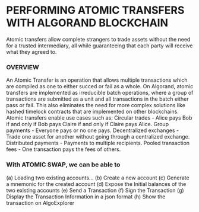 # PERFORMING ATOMIC TRANSFERS WITH ALGORAND BLOCKCHAIN 


Atomic transfers allow complete strangers to trade assets without the need for a trusted intermediary, all while guaranteeing that each party will receive what they agreed to.



### OVERVIEW
An Atomic Transfer is an operation that allows multiple transactions which are compiled as one to either succed or fail as a whole. 
On Algorand, atomic transfers are implemented as irreducible batch operations, where a group of transactions are submitted as a unit and all transactions in the batch either pass or fail. This also eliminates the need for more complex solutions like hashed timelock contracts that are implemented on other blockchains. 
Atomic transfers enable use cases such as:
Circular trades - Alice pays Bob if and only if Bob pays Claire if and only if Claire pays Alice.
Group payments - Everyone pays or no one pays.
Decentralized exchanges - Trade one asset for another without going through a centralized exchange.
Distributed payments - Payments to multiple recipients.
Pooled transaction fees - One transaction pays the fees of others.


### With ATOMIC SWAP, we can be able to 

(a) Loading two existing accounts...
(b) Create a new account
(c) Generate a mnemonic for the created account
(d) Expose the Initial balances of the two existing accounts
(e) Send a Transaction
(f) Sign the Transaction
(g) Display the Transaction Information in a json format 
(h) Show the transaction on AlgoExplorer
